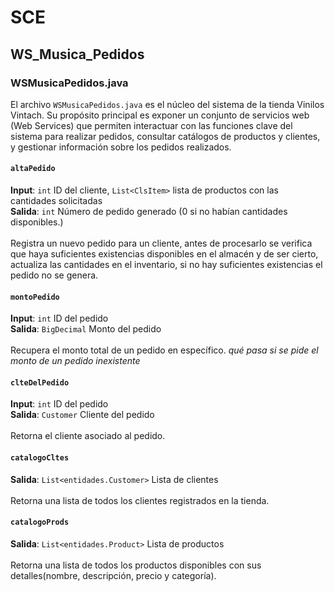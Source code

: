 # SCE

## WS_Musica_Pedidos

### WSMusicaPedidos.java

El archivo `WSMusicaPedidos.java` es el núcleo del sistema de la tienda Vinilos Vintach. Su propósito principal es exponer un conjunto de servicios web (Web Services) que permiten interactuar con las funciones clave del sistema para realizar pedidos, consultar catálogos de productos y clientes, y gestionar información sobre los pedidos realizados.

#### `altaPedido`

**Input**: `int` ID del cliente, `List<ClsItem>` lista de productos con las cantidades solicitadas <br>
**Salida**: `int` Número de pedido generado (0 si no habían cantidades disponibles.) <br><br>
Registra un nuevo pedido para un cliente, antes de procesarlo se verifica que haya suficientes existencias disponibles en el almacén y de ser cierto, actualiza las cantidades en el inventario, si no hay suficientes existencias el pedido no se genera.

#### `montoPedido`

**Input**: `int` ID del pedido <br>
**Salida**: `BigDecimal` Monto del pedido <br><br>
Recupera el monto total de un pedido en específico.
_qué pasa si se pide el monto de un pedido inexistente_

#### `clteDelPedido`

**Input**: `int` ID del pedido <br>
**Salida**: `Customer` Cliente del pedido <br><br>
Retorna el cliente asociado al pedido.

#### `catalogoCltes`

**Salida**: `List<entidades.Customer>` Lista de clientes <br><br>
Retorna una lista de todos los clientes registrados en la tienda.

#### `catalogoProds`

**Salida**: `List<entidades.Product>` Lista de productos <br><br>
Retorna una lista de todos los productos disponibles con sus detalles(nombre, descripción, precio y categoría).
